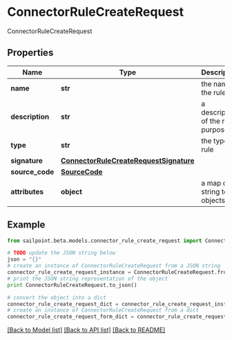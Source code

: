 # ConnectorRuleCreateRequest

ConnectorRuleCreateRequest

## Properties

Name | Type | Description | Notes
------------ | ------------- | ------------- | -------------
**name** | **str** | the name of the rule | 
**description** | **str** | a description of the rule&#39;s purpose | [optional] 
**type** | **str** | the type of rule | 
**signature** | [**ConnectorRuleCreateRequestSignature**](ConnectorRuleCreateRequestSignature.md) |  | [optional] 
**source_code** | [**SourceCode**](SourceCode.md) |  | 
**attributes** | **object** | a map of string to objects | [optional] 

## Example

```python
from sailpoint.beta.models.connector_rule_create_request import ConnectorRuleCreateRequest

# TODO update the JSON string below
json = "{}"
# create an instance of ConnectorRuleCreateRequest from a JSON string
connector_rule_create_request_instance = ConnectorRuleCreateRequest.from_json(json)
# print the JSON string representation of the object
print ConnectorRuleCreateRequest.to_json()

# convert the object into a dict
connector_rule_create_request_dict = connector_rule_create_request_instance.to_dict()
# create an instance of ConnectorRuleCreateRequest from a dict
connector_rule_create_request_form_dict = connector_rule_create_request.from_dict(connector_rule_create_request_dict)
```
[[Back to Model list]](../README.md#documentation-for-models) [[Back to API list]](../README.md#documentation-for-api-endpoints) [[Back to README]](../README.md)


